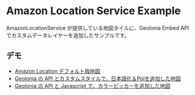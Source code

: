 # Amazon Location Service Example

AmazonLocationService が提供している地図タイルに、Geolonia Embed API でカスタムデータレイヤーを追加したサンプルです。

## デモ

* [Amazon Location デフォルト版地図](example-1.html)
* [Geolonia の API とカスタムスタイルで、日本語化＆PoIを追加した地図](example-2.html)
* [Geolonia の API と Javascript で、カラーピッカーを追加した地図](example-3.html)